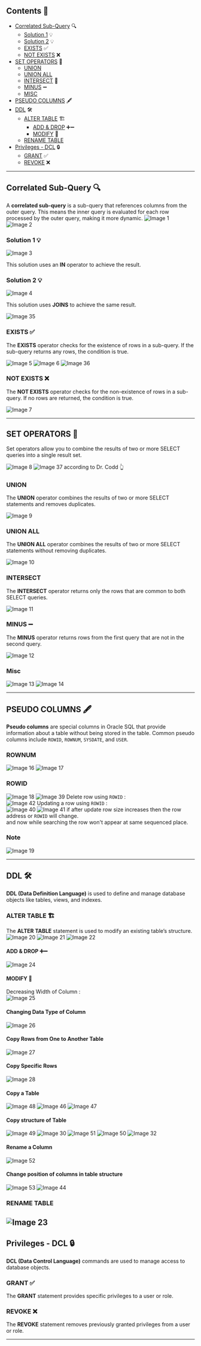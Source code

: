 ## Contents 📑

- [Correlated Sub-Query](#correlated-sub-query-) 🔍
    - [Solution 1](#solution-1-) 💡
    - [Solution 2](#solution-2-) 💡
    - [EXISTS](#exists-) ✅
    - [NOT EXISTS](#not-exists-) ❌
- [SET OPERATORS](#set-operators-) 🔗
    - [UNION](#union)
    - [UNION ALL](#union-all)
    - [INTERSECT](#intersect) 🔀
    - [MINUS](#minus) ➖
    - [MISC](#misc)
- [PSEUDO COLUMNS](#pseudo-columns) 🖋️
- [DDL](#ddl) 🛠️
    - [ALTER TABLE](#alter-table) 🏗️
        - [ADD & DROP](#add--drop) ➕➖
        - [MODIFY](#modify) 🔄
    - [RENAME TABLE]()
- [Privileges - DCL](#privileges-dcl) 🔒
    - [GRANT](#grant) ✅
    - [REVOKE](#revoke) ❌

---

## Correlated Sub-Query 🔍

A **correlated sub-query** is a sub-query that references columns from the outer query. This means the inner query is evaluated for each row processed by the outer query, making it more dynamic.
![Image 1](https://raw.githubusercontent.com/9kaus/ascend_SQL/main/daywise/8/images/img1.png)
![Image 2](https://raw.githubusercontent.com/9kaus/ascend_SQL/main/daywise/8/images/img2.png)

### Solution 1 💡

![Image 3](https://raw.githubusercontent.com/9kaus/ascend_SQL/main/daywise/8/images/img3.png)

This solution uses an **IN** operator to achieve the result.

### Solution 2 💡

![Image 4](https://raw.githubusercontent.com/9kaus/ascend_SQL/main/daywise/8/images/img4.png)

This solution uses **JOINS** to achieve the same result.

![Image 35](https://raw.githubusercontent.com/9kaus/ascend_SQL/main/daywise/8/images/img35.png)

### EXISTS ✅

The **EXISTS** operator checks for the existence of rows in a sub-query. If the sub-query returns any rows, the condition is true.

![Image 5](https://raw.githubusercontent.com/9kaus/ascend_SQL/main/daywise/8/images/img5.png)
![Image 6](https://raw.githubusercontent.com/9kaus/ascend_SQL/main/daywise/8/images/img6.png)
![Image 36](https://raw.githubusercontent.com/9kaus/ascend_SQL/main/daywise/8/images/img36.png)

### NOT EXISTS ❌

The **NOT EXISTS** operator checks for the non-existence of rows in a sub-query. If no rows are returned, the condition is true.

![Image 7](https://raw.githubusercontent.com/9kaus/ascend_SQL/main/daywise/8/images/img7.png)

---

## SET OPERATORS 🔗

Set operators allow you to combine the results of two or more SELECT queries into a single result set.

![Image 8](https://raw.githubusercontent.com/9kaus/ascend_SQL/main/daywise/8/images/img8.png)
![Image 37](https://raw.githubusercontent.com/9kaus/ascend_SQL/main/daywise/8/images/img37.png)
according to Dr. Codd 👆
### UNION

The **UNION** operator combines the results of two or more SELECT statements and removes duplicates.

![Image 9](https://raw.githubusercontent.com/9kaus/ascend_SQL/main/daywise/8/images/img9.png)

### UNION ALL

The **UNION ALL** operator combines the results of two or more SELECT statements without removing duplicates.

![Image 10](https://raw.githubusercontent.com/9kaus/ascend_SQL/main/daywise/8/images/img10.png)

### INTERSECT

The **INTERSECT** operator returns only the rows that are common to both SELECT queries.

![Image 11](https://raw.githubusercontent.com/9kaus/ascend_SQL/main/daywise/8/images/img11.png)

### MINUS ➖

The **MINUS** operator returns rows from the first query that are not in the second query.

![Image 12](https://raw.githubusercontent.com/9kaus/ascend_SQL/main/daywise/8/images/img12.png)

### Misc

![Image 13](https://raw.githubusercontent.com/9kaus/ascend_SQL/main/daywise/8/images/img13.png)
![Image 14](https://raw.githubusercontent.com/9kaus/ascend_SQL/main/daywise/8/images/img14.png)

---

## PSEUDO COLUMNS 🖋️

**Pseudo columns** are special columns in Oracle SQL that provide information about a table without being stored in the table. Common pseudo columns include `ROWID`, `ROWNUM`, `SYSDATE`, and `USER`.

### ROWNUM
![Image 16](https://raw.githubusercontent.com/9kaus/ascend_SQL/main/daywise/8/images/img16.png)
![Image 17](https://raw.githubusercontent.com/9kaus/ascend_SQL/main/daywise/8/images/img17.png)

### ROWID
![Image 18](https://raw.githubusercontent.com/9kaus/ascend_SQL/main/daywise/8/images/img18.png)
![Image 39](https://raw.githubusercontent.com/9kaus/ascend_SQL/main/daywise/8/images/img39.png)
Delete row using `ROWID` :<br>
![Image 42](https://raw.githubusercontent.com/9kaus/ascend_SQL/main/daywise/8/images/img42.png)
Updating a row using `ROWID` :<br>
![Image 40](https://raw.githubusercontent.com/9kaus/ascend_SQL/main/daywise/8/images/img40.png)
![Image 41](https://raw.githubusercontent.com/9kaus/ascend_SQL/main/daywise/8/images/img41.png)
if after update row size increases then the row address or `ROWID` will change.<br>
and now while searching the row won't appear at same sequenced place.

### Note
![Image 19](https://raw.githubusercontent.com/9kaus/ascend_SQL/main/daywise/8/images/img19.png)

---

## DDL 🛠️

**DDL (Data Definition Language)** is used to define and manage database objects like tables, views, and indexes.



### ALTER TABLE 🏗️

The **ALTER TABLE** statement is used to modify an existing table’s structure.<br>
![Image 20](https://raw.githubusercontent.com/9kaus/ascend_SQL/main/daywise/8/images/img20.png)
![Image 21](https://raw.githubusercontent.com/9kaus/ascend_SQL/main/daywise/8/images/img21.png)
![Image 22](https://raw.githubusercontent.com/9kaus/ascend_SQL/main/daywise/8/images/img22.png)

#### ADD & DROP ➕➖
![Image 24](https://raw.githubusercontent.com/9kaus/ascend_SQL/main/daywise/8/images/img24.png)

#### MODIFY 🔄
Decreasing Width of Column :<br>
![Image 25](https://raw.githubusercontent.com/9kaus/ascend_SQL/main/daywise/8/images/img25.png)

#### Changing Data Type of Column
![Image 26](https://raw.githubusercontent.com/9kaus/ascend_SQL/main/daywise/8/images/img26.png)

#### Copy Rows from One to Another Table
![Image 27](https://raw.githubusercontent.com/9kaus/ascend_SQL/main/daywise/8/images/img27.png)

#### Copy Specific Rows
![Image 28](https://raw.githubusercontent.com/9kaus/ascend_SQL/main/daywise/8/images/img28.png)

#### Copy a Table
![Image 48](https://raw.githubusercontent.com/9kaus/ascend_SQL/main/daywise/8/images/img48.png)
![Image 46](https://raw.githubusercontent.com/9kaus/ascend_SQL/main/daywise/8/images/img46.png)
![Image 47](https://raw.githubusercontent.com/9kaus/ascend_SQL/main/daywise/8/images/img47.png)

#### Copy structure of Table
![Image 49](https://raw.githubusercontent.com/9kaus/ascend_SQL/main/daywise/8/images/img49.png)
![Image 30](https://raw.githubusercontent.com/9kaus/ascend_SQL/main/daywise/8/images/img30.png)
![Image 51](https://raw.githubusercontent.com/9kaus/ascend_SQL/main/daywise/8/images/img51.png)
![Image 50](https://raw.githubusercontent.com/9kaus/ascend_SQL/main/daywise/8/images/img50.png)
![Image 32](https://raw.githubusercontent.com/9kaus/ascend_SQL/main/daywise/8/images/img32.png)

#### Rename a Column
![Image 52](https://raw.githubusercontent.com/9kaus/ascend_SQL/main/daywise/8/images/img52.png)

#### Change position of columns in table structure
![Image 53](https://raw.githubusercontent.com/9kaus/ascend_SQL/main/daywise/8/images/img53.png)
![Image 44](https://raw.githubusercontent.com/9kaus/ascend_SQL/main/daywise/8/images/img44.png)

### RENAME TABLE
![Image 23](https://raw.githubusercontent.com/9kaus/ascend_SQL/main/daywise/8/images/img23.png)
---

## Privileges - DCL 🔒

**DCL (Data Control Language)** commands are used to manage access to database objects.

### GRANT ✅

The **GRANT** statement provides specific privileges to a user or role.



### REVOKE ❌

The **REVOKE** statement removes previously granted privileges from a user or role.


---
